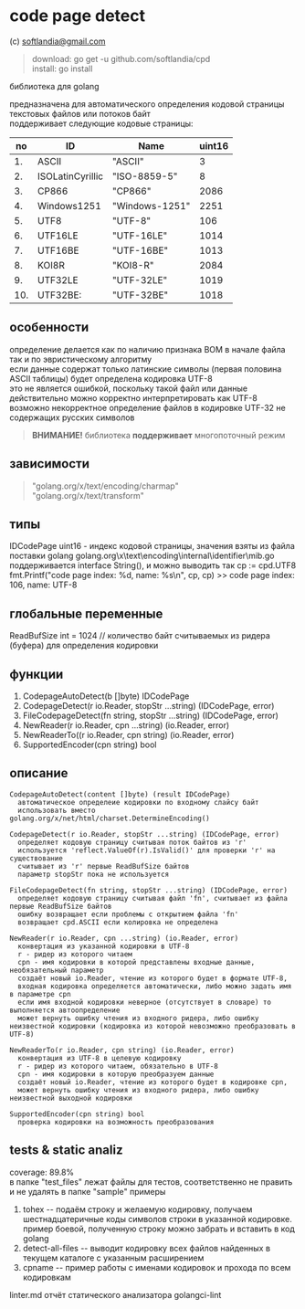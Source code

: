 # code page detect #

(c) softlandia@gmail.com

>download: go get -u github.com/softlandia/cpd  
>install: go install

библиотека для golang

предназначена для автоматического определения кодовой страницы текстовых файлов или потоков байт  
поддерживает следующие кодовые страницы:

| no | ID               | Name           | uint16  |
| -- | ---------------- | -------------- | ------- |
| 1. | ASCII            | "ASCII"        |      3  |
| 2. | ISOLatinCyrillic | "ISO-8859-5"   |      8  |
| 3. | CP866            | "CP866"        |   2086  |
| 4. | Windows1251      | "Windows-1251" |   2251  |
| 5. | UTF8             | "UTF-8"        |    106  |
| 6. | UTF16LE          | "UTF-16LE"     |   1014  |
| 7. | UTF16BE          | "UTF-16BE"     |   1013  |
| 8. | KOI8R            | "KOI8-R"       |   2084  |
| 9. | UTF32LE          | "UTF-32LE"     |   1019  |
| 10.| UTF32BE:         | "UTF-32BE"     |   1018  |

## особенности ##

определение делается как по наличию признака BOM в начале файла так и по эвристическому алгоритму  
если данные содержат только латинские символы (первая половина ASCII таблицы) будет определена кодировка UTF-8  
это не является ошибкой, поскольку такой файл или данные действительно можно корректно интерпретировать как UTF-8  
возможно некорректное определение файлов в кодировке UTF-32 не содержащих русских символов

>__ВНИМАНИЕ!__
>библиотека __поддерживает__ многопоточный режим

## зависимости ##

>"golang.org/x/text/encoding/charmap"  
>"golang.org/x/text/transform"  

## типы ##

IDCodePage uint16 - индекс кодовой страницы, значения взяты из файла поставки golang golang.org\x\text\encoding\internal\identifier\mib.go
поддерживается interface String(), и можно выводить так
    cp := cpd.UTF8
    fmt.Printf("code page index: %d, name: %s\n", cp, cp)
    >> code page index: 106, name: UTF-8

## глобальные переменные ##

ReadBufSize int = 1024 // количество байт считываемых из ридера (буфера) для определения кодировки

## функции ##

1. CodepageAutoDetect(b []byte) IDCodePage
2. CodepageDetect(r io.Reader, stopStr ...string) (IDCodePage, error)
3. FileCodepageDetect(fn string, stopStr ...string) (IDCodePage, error)
4. NewReader(r io.Reader, cpn ...string) (io.Reader, error)
5. NewReaderTo((r io.Reader, cpn string) (io.Reader, error)
6. SupportedEncoder(cpn string) bool

## описание ##

    CodepageAutoDetect(content []byte) (result IDCodePage) 
      автоматическое определеие кодировки по входному слайсу байт
      использовать вместо golang.org/x/net/html/charset.DetermineEncoding()

    CodepageDetect(r io.Reader, stopStr ...string) (IDCodePage, error)
      определяет кодовую страницу считывая поток байтов из 'r' 
      используется 'reflect.ValueOf(r).IsValid()' для проверки 'r' на существование
      считывает из 'r' первые ReadBufSize байтов
      параметр stopStr пока не используется

    FileCodepageDetect(fn string, stopStr ...string) (IDCodePage, error)
      определяет кодовую страницу считывая файл 'fn', считывает из файла первые ReadBufSize байтов
      ошибку возвращает если проблемы с открытием файла 'fn'
      возвращает cpd.ASCII если колировка не определена
    
    NewReader(r io.Reader, cpn ...string) (io.Reader, error)
      конвертация из указанной кодировки в UTF-8
      r - ридер из которого читаем
      cpn - имя кодировки в которой представлены входные данные, необязательный параметр
      создаёт новый io.Reader, чтение из которого будет в формате UTF-8,
      входная кодировка определяется автоматически, либо можно задать имя в параметре cpn
      если имя входной кодировки неверное (отсутствует в словаре) то выполняется автоопределение
      может вернуть ошибку чтения из входного ридера, либо ошибку неизвестной кодировки (кодировка из которой невозможно преобразовать в UTF-8)

    NewReaderTo(r io.Reader, cpn string) (io.Reader, error)
      конвертация из UTF-8 в целевую кодировку 
      r - ридер из которого читаем, обязательно в UTF-8
      cpn - имя кодировки в которую преобразуем данные
      создаёт новый io.Reader, чтение из которого будет в кодировке cpn,
      может вернуть ошибку чтения из входного ридера, либо ошибку неизвестной выходной кодировки

    SupportedEncoder(cpn string) bool
      проверка кодировки на возможность преобразования

## tests & static analiz ##

coverage: 89.8%  
в папке "test_files" лежат файлы для тестов, соответственно не править и не удалять
в папке "sample" примеры

1. tohex -- подаём строку и желаемую кодировку, получаем шестнадцатеричные коды символов строки в указанной кодировке. пример боевой, полученную строку можно забрать и вставить в код golang
2. detect-all-files -- выводит кодировку всех файлов найденных в текущем каталоге с указанным расширением
3. cpname -- пример работы с именами кодировок и прохода по всем кодировкам

linter.md отчёт статического анализатора golangci-lint
